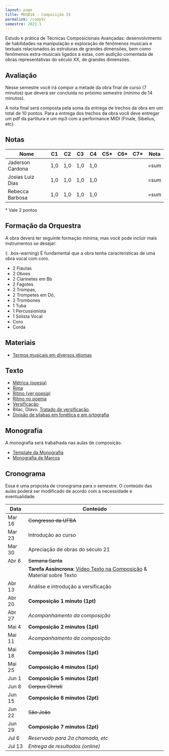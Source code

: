 ```yaml
---
layout: page
title: MUSB18 - Composição IX
permalink: /comp9/
semestre: 2023.1
---
```


Estudo e prática de Técnicas Composicionais Avançadas: desenvolvimento de
habilidades na manipulação e exploração de fenômenos musicais e textuais
relacionados às estruturas de grandes dimensões, bem como fenômenos
extra-musicais ligados a estas, com audição comentada de obras representativas
do século XX, de grandes dimensões.


## Avaliação

Nesse semestre você irá compor a metade da obra final de curso (7 minutos) que
deverá ser concluída no próximo semestre (mínimo de 14 minutos).

A nota final será composta pela soma da entrega de trechos da obra em um total
de 10 pontos. Para a entrega dos trechos da obra você deve entregar um pdf da
partitura e um mp3 com a performance MIDI (Finale, Sibelius, etc).

## Notas

| Nome             | C1 | C2   | C3  | C4  | C5* | C6* | C7* | Nota |
|------------------|----|------|-----|-----|----|----|----|------|
| Jaderson Cardona | 1,0 | 1,0 | 1,0 | 1,0 |    |    |    | =sum |
| Josias Luiz Dias | 1,0 | 1,0 | 1,0 | 1,0 |    |    |    | =sum |
| Rebecca Barbosa  | 1,0 | 1,0 | 1,0 | 1,0 |    |    |    | =sum |

\* Vale 2 pontos

## Formação da Orquestra

A obra deverá ter seguinte formação mínima, mas você pode incluir mais
instrumentos se desejar:

{: .box-warning}
É fundamental que a obra tenha características de uma obra vocal com coro.

- 2 Flautas
- 2 Oboes
- 2 Clarinetes em Bb
- 2 Fagotes
- 2 Trompas,
- 2 Trompetes em Dó,
- 2 Trombones
- 1 Tuba
- 1 Percussionista
- 1 Solista Vocal
- Coro
- Corda

## Materiais

- [Termos musicais em diversos idiomas](https://web.library.yale.edu/cataloging/music/instname)

## Texto

- [Métrica (poesia)](http://pt.wikipedia.org/wiki/Métrica_(poesia))
- [Rima](http://pt.wikipedia.org/wiki/Rima)
- [Ritmo (ver poesia)](http://pt.wikipedia.org/wiki/Ritmo)
- [Ritmo no poema](http://pt.wikipedia.org/wiki/Ritmo_no_poema)
- [Versificação](http://pt.wikipedia.org/wiki/Versificação)
- Bilac, Olavo. [Tratado de versificação](https://digital.bbm.usp.br/handle/bbm/4711).
- [Divisão de sílabas em fonética e em ortografia](http://www.academia.org.br/artigos/divisao-de-silabas-em-fonetica-e-em-ortografia)


## Monografia

A monografia será trabalhada nas aulas de composição.

- [Template da Monografia](/assets/doc/Template.docx)
- [Monografia de Marcos][10]

[10]: https://www.icloud.com/iclouddrive/05eWqDQICE5DhqCRJh7LxuoBw#Monografia_Marcos_Sampaio


## Cronograma

Essa é uma proposta de cronograma para o semestre. O conteúdo das aulas poderá
ser modificado de acordo com a necessidade e eventualidade.

| Data   | Conteúdo                                               |
|--------|--------------------------------------------------------|
| Mar 16 | <del>Congresso da UFBA</del>                           |
| Mar 23 | Introdução ao curso                                    |
| Mar 30 | Apreciação de obras do século 21                       |
| Abr 6  | <del>Semana Santa</del>                                |
|        | **Tarefa Assíncrona**: [Vídeo Texto na Composição][30] & Material sobre Texto    |
| Abr 13 | Análise e introdução a versificação                    |
| Abr 20 | **Composição 1 minuto (1pt)**                          |
| Abr 27 | _Acompanhamento da composição_                         |
| Mai 4  | **Composição 2 minutos (1pt)**                         |
| Mai 11 | _Acompanhamento da composição_                         |
| Mai 18 | **Composição 3 minutos (1pt)**                         |
| Mai 25 | **Composição 4 minutos (1pt)**                         |
| Jun 1  | **Composição 5 minutos (2pt)**                         |
| Jun 8  | <del>Corpus Christi</del>                              |
| Jun 15 | **Composição 6 minutos (2pt)**                         |
| Jun 22 | <del>São João</del>                                    |
| Jun 29 | **Composição 7 minutos (2pt)**                         |
| Jul 6  | _Reservado para 2a chamada, etc_                       |
| Jul 13 | _Entrega de resultados (online)_                       |

[30]: https://www.youtube.com/watch?v=G77TeUWKSQs
